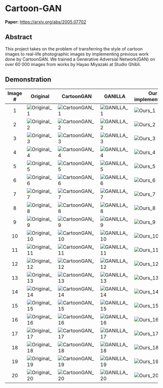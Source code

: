 # Cartoon-GAN

**Paper:** https://arxiv.org/abs/2005.07702

## Abstract
This project takes on the problem of transferring
the style of cartoon images to real-life photographic images by
implementing previous work done by CartoonGAN. We trained
a Generative Adversial Network(GAN) on over 60 000 images
from works by Hayao Miyazaki at Studio Ghibli.

## Demonstration

| Image # | Original | CartoonGAN | GANILLA | Our implementation |
|:-------:|----------|------------|---------|--------------------|
|1| ![Original_1](https://i.imgur.com/YDvlmgB.png) | ![CartoonGAN_1](https://i.imgur.com/LRvgFzi.jpg) | ![GANILLA_1](https://i.imgur.com/wgVvuU2.png) | ![Ours_1](https://i.imgur.com/JVZi2kF.png) |
|2| ![Original_2](https://i.imgur.com/eDys3vZ.png) | ![CartoonGAN_2](https://i.imgur.com/0S5Od97.jpg) | ![GANILLA_2](https://i.imgur.com/ko24O16.png) | ![Ours_2](https://i.imgur.com/PeJDEym.png) |
|3| ![Original_3](https://i.imgur.com/501pwz9.png) | ![CartoonGAN_3](https://i.imgur.com/7T4Vqlq.jpg) | ![GANILLA_3](https://i.imgur.com/3RomURJ.png) | ![Ours_3](https://i.imgur.com/ZPbxRQZ.png) |
|4| ![Original_4](https://i.imgur.com/R1h7MuC.png) | ![CartoonGAN_4](https://i.imgur.com/bcBz5sm.jpg) | ![GANILLA_4](https://i.imgur.com/5cTjhlc.png) | ![Ours_4](https://i.imgur.com/3Lc7koP.png) |
|5| ![Original_5](https://i.imgur.com/7tGZeQy.png) | ![CartoonGAN_5](https://i.imgur.com/IDZ4kh5.jpg) | ![GANILLA_5](https://i.imgur.com/jsxPDVp.png) | ![Ours_5](https://i.imgur.com/jpZAmc3.png) |
|6| ![Original_6](https://i.imgur.com/ZgBHxWm.png) | ![CartoonGAN_6](https://i.imgur.com/sb9VFf8.jpg) | ![GANILLA_6](https://i.imgur.com/Ud7xNmf.png) | ![Ours_6](https://i.imgur.com/DbFPNyq.png) |
|7| ![Original_7](https://i.imgur.com/7j3ysv0.png) | ![CartoonGAN_7](https://i.imgur.com/4g9VgjJ.jpg) | ![GANILLA_7](https://i.imgur.com/dAuJtfd.png) | ![Ours_7](https://i.imgur.com/wSFvpqm.png) |
|8| ![Original_8](https://i.imgur.com/A3nIuQd.png) | ![CartoonGAN_8](https://i.imgur.com/pzLGkR0.jpg) | ![GANILLA_8](https://i.imgur.com/SF0o9Ta.png) | ![Ours_8](https://i.imgur.com/Eaqmu7g.png) |
|9| ![Original_9](https://i.imgur.com/kad7Q9k.png) | ![CartoonGAN_9](https://i.imgur.com/twlJb0R.jpg) | ![GANILLA_9](https://i.imgur.com/MSLtpZv.png) | ![Ours_9](https://i.imgur.com/5haiEKj.png) |
|10| ![Original_10](https://i.imgur.com/3D5YFPY.png) | ![CartoonGAN_10](https://i.imgur.com/7lgypbC.jpg) | ![GANILLA_10](https://i.imgur.com/aX2clAl.png) | ![Ours_10](https://i.imgur.com/iOvedtX.png) |
|11| ![Original_11](https://i.imgur.com/PjqWZJo.png) | ![CartoonGAN_11](https://i.imgur.com/OtS3DbO.jpg) | ![GANILLA_11](https://i.imgur.com/GOSRyY8.png) | ![Ours_11](https://i.imgur.com/QVkCbph.png) |
|12| ![Original_12](https://i.imgur.com/VomTHCt.png) | ![CartoonGAN_12](https://i.imgur.com/0M8z4tY.png) | ![GANILLA_12](https://i.imgur.com/uiy3JEV.png) | ![Ours_12](https://i.imgur.com/Bcv2SO0.png) |
|13| ![Original_13](https://i.imgur.com/xi0B6MT.png) | ![CartoonGAN_13](https://i.imgur.com/WEVH5eE.jpg) | ![GANILLA_13](https://i.imgur.com/MWRE5Rk.png) | ![Ours_13](https://i.imgur.com/7XCvo1f.png) |
|14| ![Original_14](https://i.imgur.com/WxzUekh.png) | ![CartoonGAN_14](https://i.imgur.com/XndBgqY.jpg) | ![GANILLA_14](https://i.imgur.com/X2mOAme.png) | ![Ours_14](https://i.imgur.com/wMmxyaK.png) |
|15| ![Original_15](https://i.imgur.com/xXrNOMo.png) | ![CartoonGAN_15](https://i.imgur.com/wvh1p6A.jpg) | ![GANILLA_15](https://i.imgur.com/DDx2JIU.png) | ![Ours_15](https://i.imgur.com/yUh0l4y.png) |
|16| ![Original_16](https://i.imgur.com/oFzXQHS.png) | ![CartoonGAN_16](https://i.imgur.com/1RUeXdU.jpg) | ![GANILLA_16](https://i.imgur.com/7nzTOhr.png) | ![Ours_16](https://i.imgur.com/OOcEIw8.png) |
|17| ![Original_17](https://i.imgur.com/W8TR51a.png) | ![CartoonGAN_17](https://i.imgur.com/GNBiZeg.jpg) | ![GANILLA_17](https://i.imgur.com/BCs0v1f.png) | ![Ours_17](https://i.imgur.com/QbdnymV.png) |
|18| ![Original_18](https://i.imgur.com/3Bmytxv.png) | ![CartoonGAN_18](https://i.imgur.com/xDDbMvN.jpg) | ![GANILLA_18](https://i.imgur.com/uvqW1qu.png) | ![Ours_18](https://i.imgur.com/T2MZ7sw.png) |
|19| ![Original_19](https://i.imgur.com/mamrZXA.png) | ![CartoonGAN_19](https://i.imgur.com/klK2o5w.jpg) | ![GANILLA_19](https://i.imgur.com/y3cNt1p.png) | ![Ours_19](https://i.imgur.com/0KAU6Cn.png) |
|20| ![Original_20](https://i.imgur.com/KQNKysf.png) | ![CartoonGAN_20](https://i.imgur.com/9d2jhzd.jpg) | ![GANILLA_20](https://i.imgur.com/eER4szz.png) | ![Ours_20](https://i.imgur.com/8jkKL88.png) |
